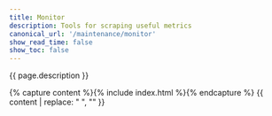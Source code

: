 ```yaml
---
title: Monitor
description: Tools for scraping useful metrics 
canonical_url: '/maintenance/monitor'
show_read_time: false
show_toc: false
---
```


{{ page.description }}

{% capture content %}{% include index.html %}{% endcapture %}
{{ content | replace: "    ", "" }}
